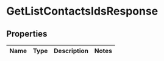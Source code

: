 
# GetListContactsIdsResponse

## Properties
Name | Type | Description | Notes
------------ | ------------- | ------------- | -------------



